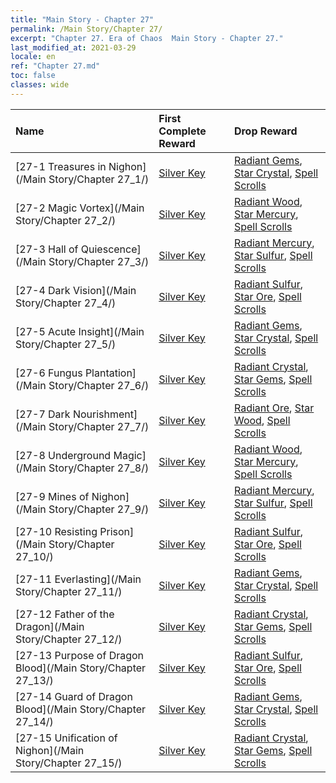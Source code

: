 ```yaml
---
title: "Main Story - Chapter 27"
permalink: /Main Story/Chapter 27/
excerpt: "Chapter 27. Era of Chaos  Main Story - Chapter 27."
last_modified_at: 2021-03-29
locale: en
ref: "Chapter 27.md"
toc: false
classes: wide
---
```


  | Name |  First Complete Reward | Drop Reward |
  |:------------|:------------|:------------| 
  | [27-1 Treasures in Nighon](/Main Story/Chapter 27_1/) | [Silver Key](/Items/con_693/) | [Radiant Gems](/Items/mat_100/), [Star Crystal](/Items/mat_94/), [Spell Scrolls](/Items/con_694/) |
  | [27-2 Magic Vortex](/Main Story/Chapter 27_2/) | [Silver Key](/Items/con_693/) | [Radiant Wood](/Items/mat_97/), [Star Mercury](/Items/mat_91/), [Spell Scrolls](/Items/con_694/) |
  | [27-3 Hall of Quiescence](/Main Story/Chapter 27_3/) | [Silver Key](/Items/con_693/) | [Radiant Mercury](/Items/mat_98/), [Star Sulfur](/Items/mat_92/), [Spell Scrolls](/Items/con_694/) |
  | [27-4 Dark Vision](/Main Story/Chapter 27_4/) | [Silver Key](/Items/con_693/) | [Radiant Sulfur](/Items/mat_99/), [Star Ore](/Items/mat_89/), [Spell Scrolls](/Items/con_694/) |
  | [27-5 Acute Insight](/Main Story/Chapter 27_5/) | [Silver Key](/Items/con_693/) | [Radiant Gems](/Items/mat_100/), [Star Crystal](/Items/mat_94/), [Spell Scrolls](/Items/con_694/) |
  | [27-6 Fungus Plantation](/Main Story/Chapter 27_6/) | [Silver Key](/Items/con_693/) | [Radiant Crystal](/Items/mat_101/), [Star Gems](/Items/mat_93/), [Spell Scrolls](/Items/con_694/) |
  | [27-7 Dark Nourishment](/Main Story/Chapter 27_7/) | [Silver Key](/Items/con_693/) | [Radiant Ore](/Items/mat_96/), [Star Wood](/Items/mat_90/), [Spell Scrolls](/Items/con_694/) |
  | [27-8 Underground Magic](/Main Story/Chapter 27_8/) | [Silver Key](/Items/con_693/) | [Radiant Wood](/Items/mat_97/), [Star Mercury](/Items/mat_91/), [Spell Scrolls](/Items/con_694/) |
  | [27-9 Mines of Nighon](/Main Story/Chapter 27_9/) | [Silver Key](/Items/con_693/) | [Radiant Mercury](/Items/mat_98/), [Star Sulfur](/Items/mat_92/), [Spell Scrolls](/Items/con_694/) |
  | [27-10 Resisting Prison](/Main Story/Chapter 27_10/) | [Silver Key](/Items/con_693/) | [Radiant Sulfur](/Items/mat_99/), [Star Ore](/Items/mat_89/), [Spell Scrolls](/Items/con_694/) |
  | [27-11 Everlasting](/Main Story/Chapter 27_11/) | [Silver Key](/Items/con_693/) | [Radiant Gems](/Items/mat_100/), [Star Crystal](/Items/mat_94/), [Spell Scrolls](/Items/con_694/) |
  | [27-12 Father of the Dragon](/Main Story/Chapter 27_12/) | [Silver Key](/Items/con_693/) | [Radiant Crystal](/Items/mat_101/), [Star Gems](/Items/mat_93/), [Spell Scrolls](/Items/con_694/) |
  | [27-13 Purpose of Dragon Blood](/Main Story/Chapter 27_13/) | [Silver Key](/Items/con_693/) | [Radiant Sulfur](/Items/mat_99/), [Star Ore](/Items/mat_89/), [Spell Scrolls](/Items/con_694/) |
  | [27-14 Guard of Dragon Blood](/Main Story/Chapter 27_14/) | [Silver Key](/Items/con_693/) | [Radiant Gems](/Items/mat_100/), [Star Crystal](/Items/mat_94/), [Spell Scrolls](/Items/con_694/) |
  | [27-15 Unification of Nighon](/Main Story/Chapter 27_15/) | [Silver Key](/Items/con_693/) | [Radiant Crystal](/Items/mat_101/), [Star Gems](/Items/mat_93/), [Spell Scrolls](/Items/con_694/) |
